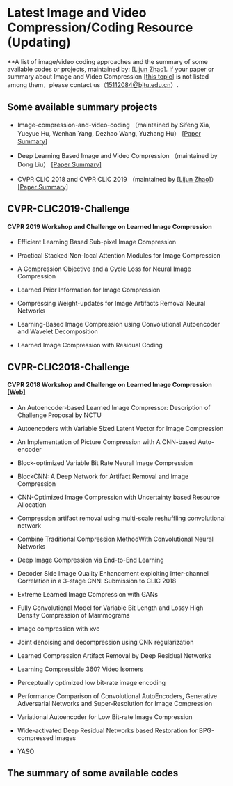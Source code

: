 # Latest Image and Video Compression/Coding Resource (Updating)

**A list of image/video coding approaches and the summary of some available codes or projects, maintained by: [[Lijun Zhao]](https://mdcnn.github.io/). If your paper or summary about Image and Video Compression [[this topic]](https://www.researchgate.net/project/CNN-based-image-processing-and-compression?_sg=x0ou1PAOHzs6nyqwmZBlc8JlZG_fTOgxkbwkDcZh3iVzB5b-VHOm6RNam01PP-0_cRtytWcpozAsJnUqoIthxWGnlbTepazyBNJV) is not listed among them，please contact us（15112084@bjtu.edu.cn）.

## Some available summary projects

   * Image-compression-and-video-coding （maintained by Sifeng Xia, Yueyue Hu, Wenhan Yang, Dezhao Wang, Yuzhang Hu） [[Paper Summary]](https://github.com/flyywh/Image-compression-and-video-coding)
   
   * Deep Learning Based Image and Video Compression （maintained by Dong Liu） [[Paper Summary]](http://staff.ustc.edu.cn/~dongeliu/dlc.html)
   
   * CVPR CLIC 2018 and CVPR CLIC 2019 （maintained by [[Lijun Zhao]](https://mdcnn.github.io/)）[[Paper Summary]](https://github.com/mdcnn/CVPR-CLIC-Challenge)

## CVPR-CLIC2019-Challenge

#### CVPR 2019 Workshop and Challenge on Learned Image Compression
 
 * Efficient Learning Based Sub-pixel Image Compression
 
 * Practical Stacked Non-local Attention Modules for Image Compression
 
 * A Compression Objective and a Cycle Loss for Neural Image Compression
 
 * Learned Prior Information for Image Compression
 
 * Compressing Weight-updates for Image Artifacts Removal Neural Networks
 
 * Learning-Based Image Compression using Convolutional Autoencoder and Wavelet Decomposition
 
 * Learned Image Compression with Residual Coding

## CVPR-CLIC2018-Challenge

#### CVPR 2018 Workshop and Challenge on Learned Image Compression [[Web]](http://openaccess.thecvf.com/content_cvpr_2018_workshops/w50/html/)

 * An Autoencoder-based Learned Image Compressor: Description of Challenge Proposal by NCTU

 * Autoencoders with Variable Sized Latent Vector for Image Compression
	
 * An Implementation of Picture Compression with A CNN-based Auto-encoder
	
 * Block-optimized Variable Bit Rate Neural Image Compression
	
 * BlockCNN: A Deep Network for Artifact Removal and Image Compression
	
 * CNN-Optimized Image Compression with Uncertainty based Resource Allocation
	
 * Compression artifact removal using multi-scale reshuffling convolutional network
	
 * Combine Traditional Compression MethodWith Convolutional Neural Networks
	
 * Deep Image Compression via End-to-End Learning

 * Decoder Side Image Quality Enhancement exploiting Inter-channel Correlation in a 3-stage CNN: Submission to CLIC 2018
	
 * Extreme Learned Image Compression with GANs
	
 * Fully Convolutional Model for Variable Bit Length and Lossy High Density Compression of Mammograms
	
 * Image compression with xvc
	
 * Joint denoising and decompression using CNN regularization
	
 * Learned Compression Artifact Removal by Deep Residual Networks
			
 * Learning Compressible 360? Video Isomers
			
 * Perceptually optimized low bit-rate image encoding

 * Performance Comparison of Convolutional AutoEncoders, Generative Adversarial Networks and Super-Resolution for Image Compression

 * Variational Autoencoder for Low Bit-rate Image Compression
 
 * Wide-activated Deep Residual Networks based Restoration for BPG-compressed Images
  
 * YASO
   
## The summary of some available codes 

